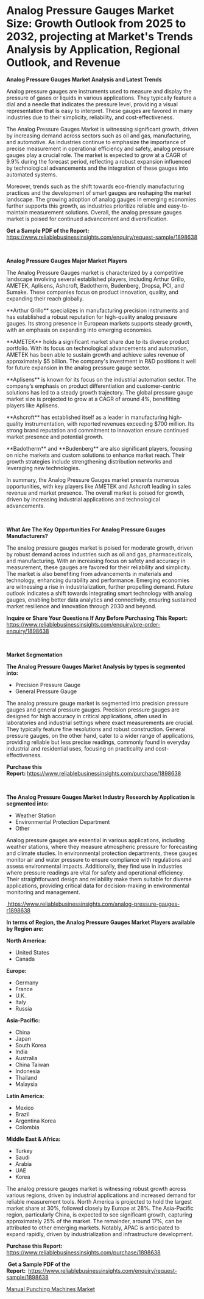 <p><h1>Analog Pressure Gauges Market Size: Growth Outlook from 2025 to 2032, projecting at Market's Trends Analysis by Application, Regional Outlook, and Revenue</h1></p><p><strong>Analog Pressure Gauges Market Analysis and Latest Trends</strong></p>
<p><p>Analog pressure gauges are instruments used to measure and display the pressure of gases or liquids in various applications. They typically feature a dial and a needle that indicates the pressure level, providing a visual representation that is easy to interpret. These gauges are favored in many industries due to their simplicity, reliability, and cost-effectiveness.</p><p>The Analog Pressure Gauges Market is witnessing significant growth, driven by increasing demand across sectors such as oil and gas, manufacturing, and automotive. As industries continue to emphasize the importance of precise measurement in operational efficiency and safety, analog pressure gauges play a crucial role. The market is expected to grow at a CAGR of 9.9% during the forecast period, reflecting a robust expansion influenced by technological advancements and the integration of these gauges into automated systems.</p><p>Moreover, trends such as the shift towards eco-friendly manufacturing practices and the development of smart gauges are reshaping the market landscape. The growing adoption of analog gauges in emerging economies further supports this growth, as industries prioritize reliable and easy-to-maintain measurement solutions. Overall, the analog pressure gauges market is poised for continued advancement and diversification.</p></p>
<p><strong>Get a Sample PDF of the Report:&nbsp;</strong> <a href="https://www.reliablebusinessinsights.com/enquiry/request-sample/1898638?utm_campaign=2121&utm_medium=2&utm_source=Github&utm_content=ia&utm_term=16022025&utm_id=analog-pressure-gauges">https://www.reliablebusinessinsights.com/enquiry/request-sample/1898638</a></p>
<p>&nbsp;</p>
<p><strong>Analog Pressure Gauges Major Market Players</strong></p>
<p><p>The Analog Pressure Gauges market is characterized by a competitive landscape involving several established players, including Arthur Grillo, AMETEK, Aplisens, Ashcroft, Badotherm, Budenberg, Dropsa, PCI, and Sumake. These companies focus on product innovation, quality, and expanding their reach globally.</p><p>**Arthur Grillo** specializes in manufacturing precision instruments and has established a robust reputation for high-quality analog pressure gauges. Its strong presence in European markets supports steady growth, with an emphasis on expanding into emerging economies.</p><p>**AMETEK** holds a significant market share due to its diverse product portfolio. With its focus on technological advancements and automation, AMETEK has been able to sustain growth and achieve sales revenue of approximately $5 billion. The company's investment in R&D positions it well for future expansion in the analog pressure gauge sector.</p><p>**Aplisens** is known for its focus on the industrial automation sector. The company’s emphasis on product differentiation and customer-centric solutions has led to a steady growth trajectory. The global pressure gauge market size is projected to grow at a CAGR of around 4%, benefitting players like Aplisens.</p><p>**Ashcroft** has established itself as a leader in manufacturing high-quality instrumentation, with reported revenues exceeding $700 million. Its strong brand reputation and commitment to innovation ensure continued market presence and potential growth.</p><p>**Badotherm** and **Budenberg** are also significant players, focusing on niche markets and custom solutions to enhance market reach. Their growth strategies include strengthening distribution networks and leveraging new technologies.</p><p>In summary, the Analog Pressure Gauges market presents numerous opportunities, with key players like AMETEK and Ashcroft leading in sales revenue and market presence. The overall market is poised for growth, driven by increasing industrial applications and technological advancements.</p></p>
<p>&nbsp;</p>
<p><strong>What Are The Key Opportunities For Analog Pressure Gauges Manufacturers?</strong></p>
<p><p>The analog pressure gauges market is poised for moderate growth, driven by robust demand across industries such as oil and gas, pharmaceuticals, and manufacturing. With an increasing focus on safety and accuracy in measurement, these gauges are favored for their reliability and simplicity. The market is also benefiting from advancements in materials and technology, enhancing durability and performance. Emerging economies are witnessing a rise in industrialization, further propelling demand. Future outlook indicates a shift towards integrating smart technology with analog gauges, enabling better data analytics and connectivity, ensuring sustained market resilience and innovation through 2030 and beyond.</p></p>
<p><strong>Inquire or Share Your Questions If Any Before Purchasing This Report:</strong> <a href="https://www.reliablebusinessinsights.com/enquiry/pre-order-enquiry/1898638?utm_campaign=2121&utm_medium=2&utm_source=Github&utm_content=ia&utm_term=16022025&utm_id=analog-pressure-gauges">https://www.reliablebusinessinsights.com/enquiry/pre-order-enquiry/1898638</a></p>
<p>&nbsp;</p>
<p><strong>Market Segmentation</strong></p>
<p><strong>The Analog Pressure Gauges Market Analysis by types is segmented into:</strong></p>
<p><ul><li>Precision Pressure Gauge</li><li>General Pressure Gauge</li></ul></p>
<p><p>The analog pressure gauge market is segmented into precision pressure gauges and general pressure gauges. Precision pressure gauges are designed for high accuracy in critical applications, often used in laboratories and industrial settings where exact measurements are crucial. They typically feature fine resolutions and robust construction. General pressure gauges, on the other hand, cater to a wider range of applications, providing reliable but less precise readings, commonly found in everyday industrial and residential uses, focusing on practicality and cost-effectiveness.</p></p>
<p><strong>Purchase this Report:&nbsp;</strong><a href="https://www.reliablebusinessinsights.com/purchase/1898638?utm_campaign=2121&utm_medium=2&utm_source=Github&utm_content=ia&utm_term=16022025&utm_id=analog-pressure-gauges">https://www.reliablebusinessinsights.com/purchase/1898638</a></p>
<p>&nbsp;</p>
<p><strong>The Analog Pressure Gauges Market Industry Research by Application is segmented into:</strong></p>
<p><ul><li>Weather Station</li><li>Environmental Protection Department</li><li>Other</li></ul></p>
<p><p>Analog pressure gauges are essential in various applications, including weather stations, where they measure atmospheric pressure for forecasting and climate studies. In environmental protection departments, these gauges monitor air and water pressure to ensure compliance with regulations and assess environmental impacts. Additionally, they find use in industries where pressure readings are vital for safety and operational efficiency. Their straightforward design and reliability make them suitable for diverse applications, providing critical data for decision-making in environmental monitoring and management.</p></p>
<p><a href="https://www.reliablebusinessinsights.com/analog-pressure-gauges-r1898638?utm_campaign=2121&utm_medium=2&utm_source=Github&utm_content=ia&utm_term=16022025&utm_id=analog-pressure-gauges">&nbsp;https://www.reliablebusinessinsights.com/analog-pressure-gauges-r1898638</a></p>
<p><strong>In terms of Region, the Analog Pressure Gauges Market Players available by Region are:</strong></p>
<p>
    <p> <strong> North America: </strong>
        <ul>
            <li>United States</li>
            <li>Canada</li>
        </ul>
        </p> 
    <p> <strong> Europe: </strong>
        <ul>
            <li>Germany</li>
            <li>France</li>
            <li>U.K.</li>
            <li>Italy</li>
            <li>Russia</li>
        </ul>
        </p> 
    <p> <strong> Asia-Pacific: </strong>
        <ul>
            <li>China</li>
            <li>Japan</li>
            <li>South Korea</li>
            <li>India</li>
            <li>Australia</li>
            <li>China Taiwan</li>
            <li>Indonesia</li>
            <li>Thailand</li>
            <li>Malaysia</li>
        </ul>
        </p> 
    <p> <strong> Latin America: </strong>
        <ul>
            <li>Mexico</li>
            <li>Brazil</li>
            <li>Argentina Korea</li>
            <li>Colombia</li>
        </ul>
        </p> 
    <p> <strong> Middle East & Africa: </strong>
        <ul>
            <li>Turkey</li>
            <li>Saudi</li>
            <li>Arabia</li>
            <li>UAE</li>
            <li>Korea</li>
        </ul>
    </p>
    </p>
<p><p>The analog pressure gauges market is witnessing robust growth across various regions, driven by industrial applications and increased demand for reliable measurement tools. North America is projected to hold the largest market share at 30%, followed closely by Europe at 28%. The Asia-Pacific region, particularly China, is expected to see significant growth, capturing approximately 25% of the market. The remainder, around 17%, can be attributed to other emerging markets. Notably, APAC is anticipated to expand rapidly, driven by industrialization and infrastructure development.</p></p>
<p><strong>Purchase this Report: </strong><a href="https://www.reliablebusinessinsights.com/purchase/1898638?utm_campaign=2121&utm_medium=2&utm_source=Github&utm_content=ia&utm_term=16022025&utm_id=analog-pressure-gauges">https://www.reliablebusinessinsights.com/purchase/1898638</a></p>
<p>&nbsp;<strong>Get a Sample PDF of the Report:&nbsp;&nbsp;</strong><a href="https://www.reliablebusinessinsights.com/enquiry/request-sample/1898638?utm_campaign=2121&utm_medium=2&utm_source=Github&utm_content=ia&utm_term=16022025&utm_id=analog-pressure-gauges">https://www.reliablebusinessinsights.com/enquiry/request-sample/1898638</a></p>
<p><strong></strong></p>
<p><p><a href="https://github.com/AshrafKhan865/Market-Research-Report-List-1/blob/main/manual-punching-machines-market.md?utm_campaign=2121&utm_medium=2&utm_source=Github&utm_content=ia&utm_term=16022025&utm_id=analog-pressure-gauges">Manual Punching Machines Market</a></p></p>
